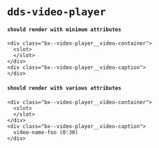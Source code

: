# `dds-video-player`

#### `should render with minimum attributes`

```
<div class="bx--video-player__video-container">
  <slot>
  </slot>
</div>
<div class="bx--video-player__video-caption">
</div>

```

#### `should render with various attributes`

```
<div class="bx--video-player__video-container">
  <slot>
  </slot>
</div>
<div class="bx--video-player__video-caption">
  video-name-foo (0:30)
</div>

```

